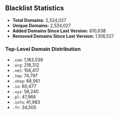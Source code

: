 ## Blacklist Statistics

- **Total Domains:** 2,524,027
- **Unique Domains:** 2,524,027
- **Added Domains Since Last Version:** 610,638
- **Removed Domains Since Last Version:** 1,108,527

### Top-Level Domain Distribution

-  `.com`: 1,183,539
-  `.org`: 216,312
-  `.net`: 156,417
-  `.top`: 74,797
-  `.shop`: 68,561
-  `.io`: 60,477
-  `.xyz`: 58,240
-  `.pl`: 47,966
-  `.info`: 41,983
-  `.fr`: 34,505

